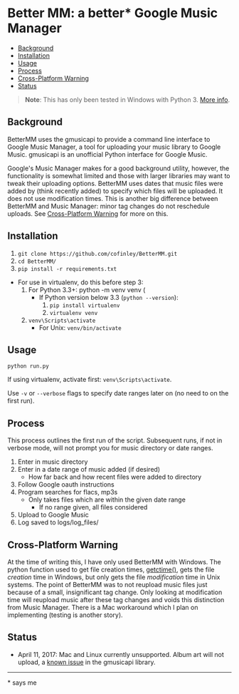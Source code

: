 # Better MM: a better* Google Music Manager

<!-- TOC -->

- [Background](#background)
- [Installation](#installation)
- [Usage](#usage)
- [Process](#process)
- [Cross-Platform Warning](#cross-platform-warning)
- [Status](#status)

<!-- /TOC -->

> __Note__: This has only been tested in Windows with Python 3. [More info](#cross-platform-warning).

## Background

BetterMM uses the gmusicapi to provide a command line interface to Google Music Manager, a tool for uploading your music library to Google Music. gmusicapi is an unofficial Python interface for Google Music.

Google's Music Manager makes for a good background utility, however, the functionality is somewhat limited and those with larger libraries may want to tweak their uploading options. BetterMM uses dates that music files were added by (think recently added) to specify which files will be uploaded. It does not use modification times. This is another big difference between BetterMM and Music Manager: minor tag changes do not reschedule uploads. See [Cross-Platform Warning](#cross-platform-warning) for more on this.

## Installation

1. `git clone https://github.com/cofinley/BetterMM.git`
2. `cd BetterMM/`
3. `pip install -r requirements.txt`

- For use in virtualenv, do this before step 3:
    1. For Python 3.3+: python -m venv venv (
        - If Python version below 3.3 (`python --version`):
            1. `pip install virtualenv`
            2. `virtualenv venv`
    2. `venv\Scripts\activate`
        - For Unix: `venv/bin/activate`

## Usage

`python run.py`

If using virtualenv, activate first: `venv\Scripts\activate`.

Use `-v` or `--verbose` flags to specify date ranges later on (no need to on the first run).

## Process

This process outlines the first run of the script. Subsequent runs, if not in verbose mode, will not prompt you for music directory or date ranges.

1. Enter in music directory
2. Enter in a date range of music added (if desired)
    - How far back and how recent files were added to directory
3. Follow Google oauth instructions
4. Program searches for flacs, mp3s
    - Only takes files which are within the given date range
        - If no range given, all files considered
5. Upload to Google Music
6. Log saved to logs/log_files/

## Cross-Platform Warning

At the time of writing this, I have only used BetterMM with Windows. The python function used to get file creation times, [getctime()](https://docs.python.org/3.3/library/os.path.html#os.path.getctime), gets the file _creation_ time in Windows, but only gets the file _modification_ time in Unix systems. The point of BetterMM was to not reupload music files just because of a small, insignificant tag change. Only looking at modification time will reupload music after these tag changes and voids this distinction from Music Manager. There is a Mac workaround which I plan on implementing (testing is another story).

## Status

- April 11, 2017: Mac and Linux currently unsupported. Album art will not upload, a [known issue](https://github.com/simon-weber/gmusicapi/issues/242) in the gmusicapi library.

---

\* says me